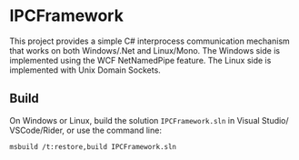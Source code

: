 # IPCFramework

This project provides a simple C# interprocess communication mechanism that
works on both Windows/.Net and Linux/Mono.  The Windows side is implemented
using the WCF NetNamedPipe feature.  The Linux side is implemented with Unix
Domain Sockets.

## Build

On Windows or Linux, build the solution `IPCFramework.sln` in Visual Studio/
VSCode/Rider, or use the command line:

```bash
msbuild /t:restore,build IPCFramework.sln
```
